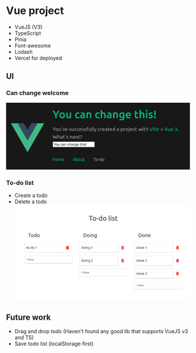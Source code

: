 # Vue project

- VueJS (V3)
- TypeScript
- Pinia
- Font-awesome
- Lodash
- Vercel for deployed

## UI

### Can change welcome

![welcome](https://github.com/duhoang00/learn-vuejs/blob/main/src/assets/UI_title.png?raw=true)

### To-do list

- Create a todo
- Delete a todo
  ![to-do list](https://github.com/duhoang00/learn-vuejs/blob/main/src/assets/UI_can_be_deleted.png?raw=true)

## Future work

- Drag and drop todo (Haven't found any good lib that supports VueJS v3 and TS)
- Save todo list (localStorage first)
